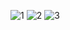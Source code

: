 ![1](https://github.com/user-attachments/assets/9aff880e-ff17-4b46-8a90-329a6ac48e7c)
![2](https://github.com/user-attachments/assets/f6d7dad5-c6ae-4f39-adb5-823210b0350a)
![3](https://github.com/user-attachments/assets/13fd9aa6-7f8d-4e43-af46-ac184e988786)
